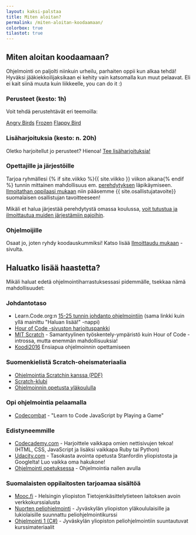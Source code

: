 ```yaml
---
layout: kaksi-palstaa
title: Miten aloitan?
permalink: /miten-aloitan-koodaamaan/
colorbox: true
tilastot: true
---
```


## Miten aloitan koodaamaan?

Ohjelmointi on paljolti niinkuin urheilu, parhaiten oppii kun alkaa tehdä! Hyväksi jääkiekkoilijaksikaan ei kehity vain katsomalla kun muut pelaavat. Eli ei kait siinä muuta kuin liikkeelle, you can do it :)

### Perusteet (kesto: 1h)

Voit tehdä perustehtävät eri teemoilla:

<a href="http://learn.code.org/s/hourofcode/reset" class="button-big" target="_blank">Angry Birds</a>
<a href="http://learn.code.org/s/frozen/reset" class="button-big" target="_blank">Frozen</a>
<a href="http://learn.code.org/s/flappy/reset" class="button-big" target="_blank">Flappy Bird</a>

### Lisäharjoituksia (kesto: n. 20h)

Oletko harjoitellut jo perusteet? Hienoa! <a href="http://learn.code.org" class="button-big">Tee lisäharjoituksia!</a>

### Opettajille ja järjestöille

Tarjoa ryhmällesi {% if site.viikko %}{{ site.viikko }} viikon aikana{% endif %} tunnin mittainen mahdollisuus em. <a href="http://learn.code.org/hoc/1" target="_blank">perehdytyksen</a> läpikäymiseen. <a href="/ilmoittaudu-mukaan/">Ilmoitathan oppilaasi mukaan</a> niin pääsemme {{ site.osallistujatavoite}} suomalaisen osallistujan tavoitteeseen!

Mikäli et halua järjestää perehdytystä omassa koulussa, <a href="/pajat/">voit tutustua ja ilmoittautua muiden järjestämiin pajoihin</a>.

### Ohjelmoijille

Osaat jo, joten ryhdy koodauskummiksi!  Katso lisää <a href="/ilmoittaudu-mukaan/">Ilmoittaudu mukaan</a> -sivulta.

## Haluatko lisää haastetta?

Mikäli haluat edetä ohjelmointiharrastuksessasi pidemmälle, tsekkaa nämä mahdollisuudet:

### Johdantotaso

- Learn.Code.org:n [15-25 tunnin johdanto ohjelmointiin](http://learn.code.org) (sama linkki kuin yllä mainittu "Haluan lisää!" -nappi)
- [Hour of Code -sivuston harjoituspankki](http://csedweek.org/learn)
- [MIT Scratch](http://scratch.mit.edu) - Samantyylinen työskentely-ympäristö kuin Hour of Code -introssa, mutta enemmän mahdollisuuksia!
- [Koodi2016](http://koodi2016.fi) Ensiapua ohjelmoinnin opettamiseen

### Suomenkielistä Scratch-oheismateriaalia

- [Ohjelmointia Scratchin kanssa (PDF)](http://avoinoppikirja.fi/tiedostot/muut/ohjelmointia_scratchin_kanssa.pdf)
- [Scratch-klubi](https://sites.google.com/site/scratchklubi/)
- [Ohjelmoinnin opetusta yläkoululla](http://teinitohjelmoivat.blogspot.fi/)

### Opi ohjelmointia pelaamalla

- [Codecombat](http://codecombat.com/) - "Learn to Code JavaScript by Playing a Game"

### Edistyneemmille

- [Codecademy.com](http://www.codecademy.com) - Harjoittele vaikkapa omien nettisivujen tekoa! (HTML, CSS, JavaScript ja lisäksi vaikkapa Ruby tai Python)
- [Udacity.com](http://www.udacity.com) - Tasokasta avointa opetusta Stanfordin yliopistosta ja Googlelta! Luo vaikka oma hakukone!
- [Ohjelmointi opetuksessa](https://github.com/opinsys/ohjelmointi-opetuksessa) - Ohjelmointia nallen avulla

### Suomalaisten oppilaitosten tarjoamaa sisältöä
- [Mooc.fi](http://mooc.fi) - Helsingin yliopiston Tietojenkäsittelytieteen laitoksen avoin verkkokurssialusta
- [Nuorten peliohjelmointi](http://bit.ly/pelikurssi) - Jyväskylän yliopiston yläkoululaisille ja lukiolaisille suunnattu peliohjelmointikurssi
- [Ohjelmointi 1 (C#)](https://trac.cc.jyu.fi/projects/ohj1/wiki/s2013) - Jyväskylän yliopiston peliohjelmointiin suuntautuvat kurssimateriaalit
